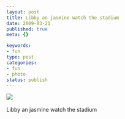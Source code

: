 ```yaml
--- 
layout: post
title: Libby an jasmine watch the stadium
date: 2009-03-21
published: true
meta: {}

keywords: 
- fun
type: post
categories: 
- fun
- photo
status: publish
---
```

![](http://media.eick.us/2011/05/4Lbi8pbnElc4obz63YvtKippo1_5001.jpg)<br /><br />Libby an jasmine watch the stadium
